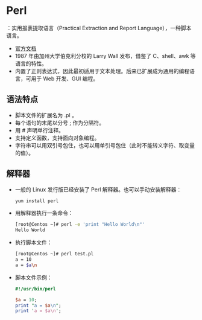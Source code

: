 # Perl

：实用报表提取语言（Practical Extraction and Report Language），一种脚本语言。
- [官方文档](https://www.perl.org/docs.html)
- 1987 年由加州大学伯克利分校的 Larry Wall 发布，借鉴了 C、shell、awk 等语言的特性。
- 内置了正则表达式，因此最初适用于文本处理。后来已扩展成为通用的编程语言，可用于 Web 开发、GUI 编程。

## 语法特点

- 脚本文件的扩展名为 .pl 。
- 每个语句的末尾以分号 ; 作为分隔符。
- 用 # 声明单行注释。
- 支持定义函数，支持面向对象编程。
- 字符串可以用双引号包住，也可以用单引号包住（此时不能转义字符、取变量的值）。

## 解释器

- 一般的 Linux 发行版已经安装了 Perl 解释器。也可以手动安装解释器：
  ```sh
  yum install perl
  ```

- 用解释器执行一条命令：
  ```sh
  [root@Centos ~]# perl -e 'print "Hello World\n"'
  Hello World
  ```

- 执行脚本文件：
  ```sh
  [root@Centos ~]# perl test.pl 
  a = 10
  a = $a\n
  ```

- 脚本文件示例：
  ```perl
  #!/usr/bin/perl
  
  $a = 10;
  print "a = $a\n";
  print 'a = $a\n';
  ```
